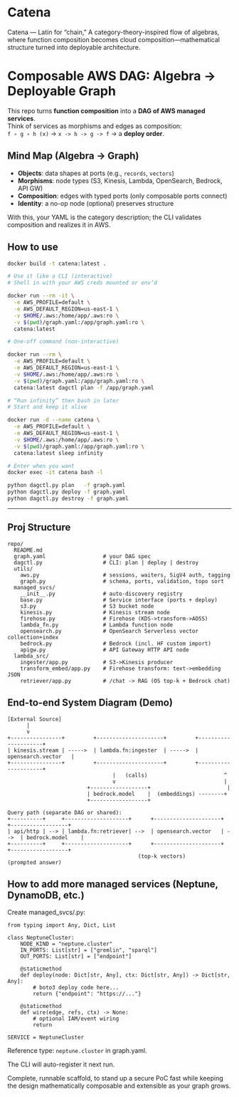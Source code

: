 # Catena
Catena — Latin for “chain,” A category-theory-inspired flow of algebras, where function composition becomes cloud composition—mathematical structure turned into deployable architecture.

# Composable AWS DAG: Algebra → Deployable Graph

This repo turns **function composition** into a **DAG of AWS managed services**.  
Think of services as morphisms and edges as composition:  
`f ∘ g ∘ h (x)` → `x -> h -> g -> f` → a **deploy order**.

## Mind Map (Algebra → Graph)

- **Objects**: data shapes at ports (e.g., `records`, `vectors`)
- **Morphisms**: node types (S3, Kinesis, Lambda, OpenSearch, Bedrock, API GW)
- **Composition**: edges with typed ports (only composable ports connect)
- **Identity**: a no-op node (optional) preserves structure

With this, your YAML is the category description; the CLI validates composition and realizes it in AWS.

## How to use

```bash
docker build -t catena:latest .

# Use it like a CLI (interactive)
# Shell in with your AWS creds mounted or env’d

docker run --rm -it \
  -e AWS_PROFILE=default \
  -e AWS_DEFAULT_REGION=us-east-1 \
  -v $HOME/.aws:/home/app/.aws:ro \
  -v $(pwd)/graph.yaml:/app/graph.yaml:ro \
  catena:latest

# One-off command (non-interactive)

docker run --rm \
  -e AWS_PROFILE=default \
  -e AWS_DEFAULT_REGION=us-east-1 \
  -v $HOME/.aws:/home/app/.aws:ro \
  -v $(pwd)/graph.yaml:/app/graph.yaml:ro \
  catena:latest dagctl plan -f /app/graph.yaml

# “Run infinity” then bash in later
# Start and keep it alive

docker run -d --name catena \
  -e AWS_PROFILE=default \
  -e AWS_DEFAULT_REGION=us-east-1 \
  -v $HOME/.aws:/home/app/.aws:ro \
  -v $(pwd)/graph.yaml:/app/graph.yaml:ro \
  catena:latest sleep infinity

# Enter when you want
docker exec -it catena bash -l

python dagctl.py plan   -f graph.yaml
python dagctl.py deploy -f graph.yaml
python dagctl.py destroy -f graph.yaml
```

-------------------------

## Proj Structure

```
repo/
  README.md
  graph.yaml                  # your DAG spec
  dagctl.py                   # CLI: plan | deploy | destroy
  utils/
    aws.py                    # sessions, waiters, SigV4 auth, tagging
    graph.py                  # schema, ports, validation, topo sort
  managed_svcs/
    __init__.py               # auto-discovery registry
    base.py                   # Service interface (ports + deploy)
    s3.py                     # S3 bucket node
    kinesis.py                # Kinesis stream node
    firehose.py               # Firehose (KDS->transform->AOSS)
    lambda_fn.py              # Lambda function node
    opensearch.py             # OpenSearch Serverless vector collection+index
    bedrock.py                # Bedrock (incl. HF custom import)
    apigw.py                  # API Gateway HTTP API node
  lambda_src/
    ingester/app.py           # S3->Kinesis producer
    transform_embed/app.py    # Firehose transform: text->embedding JSON
    retriever/app.py          # /chat -> RAG (OS top-k + Bedrock chat)
```

## End-to-end System Diagram (Demo)

```
[External Source]
      |
      v
+----------------+         +---------------------+         +---------------------+
| kinesis.stream | ----->  | lambda.fn:ingester  | ----->  | opensearch.vector   |
+----------------+         +---------------------+         +---------------------+
                                 |   (calls)                        ^
                                 v                                  |
                         +------------------+                        |
                         | bedrock.model    |  (embeddings) --------+
                         +------------------+

Query path (separate DAG or shared):
+----------+     +--------------------+      +---------------------+      +------------------+
| api/http | --> | lambda.fn:retriever| -->  | opensearch.vector   | -->  | bedrock.model    |
+----------+     +--------------------+      +---------------------+      +------------------+
                                         (top-k vectors)                 (prompted answer)
```

## How to add more managed services (Neptune, DynamoDB, etc.)

Create managed_svcs/<service>.py:
```
from typing import Any, Dict, List

class NeptuneCluster:
    NODE_KIND = "neptune.cluster"
    IN_PORTS: List[str] = ["gremlin", "sparql"]
    OUT_PORTS: List[str] = ["endpoint"]

    @staticmethod
    def deploy(node: Dict[str, Any], ctx: Dict[str, Any]) -> Dict[str, Any]:
        # boto3 deploy code here...
        return {"endpoint": "https://..."}

    @staticmethod
    def wire(edge, refs, ctx) -> None:
        # optional IAM/event wiring
        return

SERVICE = NeptuneCluster
```

Reference type: `neptune.cluster` in graph.yaml.

The CLI will auto-register it next run.

Complete, runnable scaffold, to stand up a secure PoC fast while keeping the design mathematically composable and extensible as your graph grows.

